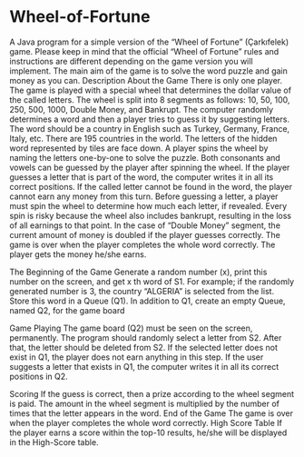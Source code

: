 # Wheel-of-Fortune
A Java program for a simple version of the “Wheel of Fortune” (Çarkıfelek) game. Please
keep in mind that the official “Wheel of Fortune” rules and instructions are different
depending on the game version you will implement.
The main aim of the game is to solve the word puzzle and gain money as you can.
Description About the Game
There is only one player.
The game is played with a special wheel that determines the dollar value of the called letters. The wheel is split into 8 segments as
follows: 10, 50, 100, 250, 500, 1000, Double Money, and Bankrupt.
The computer randomly determines a word and then a player tries to guess it by suggesting letters. The word should be a country in
English such as Turkey, Germany, France, Italy, etc. There are 195 countries in the world.
The letters of the hidden word represented by tiles are face down. A player spins the wheel by naming the letters one-by-one to
solve the puzzle. Both consonants and vowels can be guessed by the player after spinning the wheel. If the player guesses a letter
that is part of the word, the computer writes it in all its correct positions. If the called letter cannot be found in the word, the player
cannot earn any money from this turn.
Before guessing a letter, a player must spin the wheel to determine how much each letter, if revealed. Every spin is risky because
the wheel also includes bankrupt, resulting in the loss of all earnings to that point. In the case of “Double Money” segment, the
current amount of money is doubled if the player guesses correctly.
The game is over when the player completes the whole word correctly. The player gets the money he/she earns. 

The Beginning of the Game
Generate a random number (x), print this number on the screen, and get x
th word of S1.
For example; if the randomly generated number is 3, the country “ALGERIA” is selected from the list.
Store this word in a Queue (Q1).
In addition to Q1, create an empty Queue, named Q2, for the game board

Game Playing
The game board (Q2) must be seen on the screen, permanently.
The program should randomly select a letter from S2. After that, the letter should be deleted from S2.
If the selected letter does not exist in Q1, the player does not earn anything in this step.
If the user suggests a letter that exists in Q1, the computer writes it in all its correct positions in Q2. 

Scoring
If the guess is correct, then a prize according to the wheel segment is paid. The amount in the wheel segment is multiplied by the
number of times that the letter appears in the word.
End of the Game
The game is over when the player completes the whole word correctly.
High Score Table
If the player earns a score within the top-10 results, he/she will be displayed in the High-Score table. 
